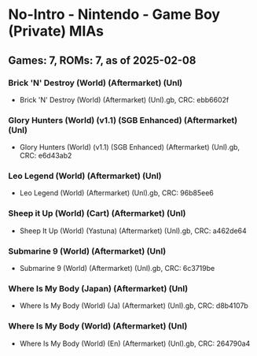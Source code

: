 # No-Intro - Nintendo - Game Boy (Private) MIAs
## Games: 7, ROMs: 7, as of 2025-02-08

### Brick 'N' Destroy (World) (Aftermarket) (Unl)
- Brick 'N' Destroy (World) (Aftermarket) (Unl).gb, CRC: ebb6602f

### Glory Hunters (World) (v1.1) (SGB Enhanced) (Aftermarket) (Unl)
- Glory Hunters (World) (v1.1) (SGB Enhanced) (Aftermarket) (Unl).gb, CRC: e6d43ab2

### Leo Legend (World) (Aftermarket) (Unl)
- Leo Legend (World) (Aftermarket) (Unl).gb, CRC: 96b85ee6

### Sheep it Up (World) (Cart) (Aftermarket) (Unl)
- Sheep It Up (World) (Yastuna) (Aftermarket) (Unl).gb, CRC: a462de64

### Submarine 9 (World) (Aftermarket) (Unl)
- Submarine 9 (World) (Aftermarket) (Unl).gb, CRC: 6c3719be

### Where Is My Body (Japan) (Aftermarket) (Unl)
- Where Is My Body (World) (Ja) (Aftermarket) (Unl).gb, CRC: d8b4107b

### Where Is My Body (World) (Aftermarket) (Unl)
- Where Is My Body (World) (En) (Aftermarket) (Unl).gb, CRC: 264790a4
